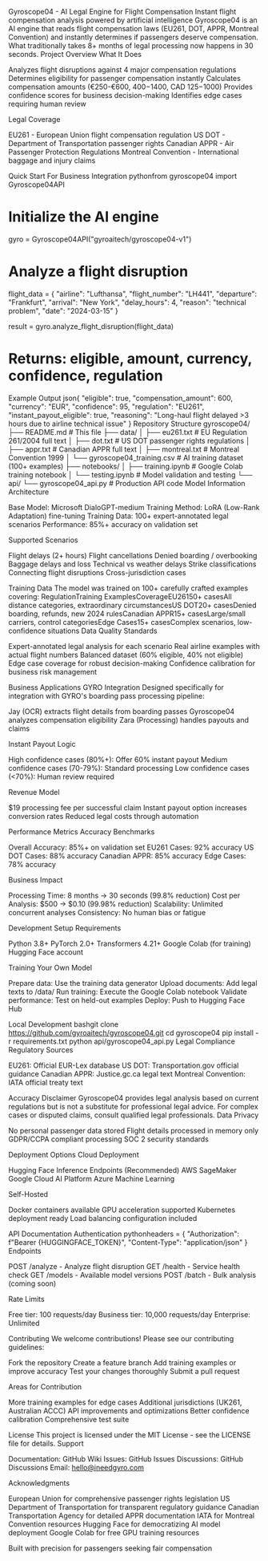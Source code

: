 Gyroscope04 - AI Legal Engine for Flight Compensation
Instant flight compensation analysis powered by artificial intelligence
Gyroscope04 is an AI engine that reads flight compensation laws (EU261, DOT, APPR, Montreal Convention) and instantly determines if passengers deserve compensation. What traditionally takes 8+ months of legal processing now happens in 30 seconds.
Project Overview
What It Does

Analyzes flight disruptions against 4 major compensation regulations
Determines eligibility for passenger compensation instantly
Calculates compensation amounts (€250-€600, $400-$1400, CAD $125-$1000)
Provides confidence scores for business decision-making
Identifies edge cases requiring human review

Legal Coverage

EU261 - European Union flight compensation regulation
US DOT - Department of Transportation passenger rights
Canadian APPR - Air Passenger Protection Regulations
Montreal Convention - International baggage and injury claims

Quick Start
For Business Integration
pythonfrom gyroscope04 import Gyroscope04API

# Initialize the AI engine
gyro = Gyroscope04API("gyroaitech/gyroscope04-v1")

# Analyze a flight disruption
flight_data = {
    "airline": "Lufthansa",
    "flight_number": "LH441", 
    "departure": "Frankfurt",
    "arrival": "New York",
    "delay_hours": 4,
    "reason": "technical problem",
    "date": "2024-03-15"
}

result = gyro.analyze_flight_disruption(flight_data)
# Returns: eligible, amount, currency, confidence, regulation
Example Output
json{
    "eligible": true,
    "compensation_amount": 600,
    "currency": "EUR", 
    "confidence": 95,
    "regulation": "EU261",
    "instant_payout_eligible": true,
    "reasoning": "Long-haul flight delayed >3 hours due to airline technical issue"
}
Repository Structure
gyroscope04/
├── README.md                    # This file
├── data/
│   ├── eu261.txt               # EU Regulation 261/2004 full text
│   ├── dot.txt                 # US DOT passenger rights regulations
│   ├── appr.txt                # Canadian APPR full text
│   ├── montreal.txt            # Montreal Convention 1999
│   └── gyroscope04_training.csv # AI training dataset (100+ examples)
├── notebooks/
│   ├── training.ipynb          # Google Colab training notebook
│   └── testing.ipynb           # Model validation and testing
└── api/
    └── gyroscope04_api.py      # Production API code
Model Information
Architecture

Base Model: Microsoft DialoGPT-medium
Training Method: LoRA (Low-Rank Adaptation) fine-tuning
Training Data: 100+ expert-annotated legal scenarios
Performance: 85%+ accuracy on validation set

Supported Scenarios

Flight delays (2+ hours)
Flight cancellations
Denied boarding / overbooking
Baggage delays and loss
Technical vs weather delays
Strike classifications
Connecting flight disruptions
Cross-jurisdiction cases

Training Data
The model was trained on 100+ carefully crafted examples covering:
RegulationTraining ExamplesCoverageEU26150+ casesAll distance categories, extraordinary circumstancesUS DOT20+ casesDenied boarding, refunds, new 2024 rulesCanadian APPR15+ casesLarge/small carriers, control categoriesEdge Cases15+ casesComplex scenarios, low-confidence situations
Data Quality Standards

Expert-annotated legal analysis for each scenario
Real airline examples with actual flight numbers
Balanced dataset (60% eligible, 40% not eligible)
Edge case coverage for robust decision-making
Confidence calibration for business risk management

Business Applications
GYRO Integration
Designed specifically for integration with GYRO's boarding pass processing pipeline:

Jay (OCR) extracts flight details from boarding passes
Gyroscope04 analyzes compensation eligibility
Zara (Processing) handles payouts and claims

Instant Payout Logic

High confidence cases (80%+): Offer 60% instant payout
Medium confidence cases (70-79%): Standard processing
Low confidence cases (<70%): Human review required

Revenue Model

$19 processing fee per successful claim
Instant payout option increases conversion rates
Reduced legal costs through automation

Performance Metrics
Accuracy Benchmarks

Overall Accuracy: 85%+ on validation set
EU261 Cases: 92% accuracy
US DOT Cases: 88% accuracy
Canadian APPR: 85% accuracy
Edge Cases: 78% accuracy

Business Impact

Processing Time: 8 months → 30 seconds (99.8% reduction)
Cost per Analysis: $500 → $0.10 (99.98% reduction)
Scalability: Unlimited concurrent analyses
Consistency: No human bias or fatigue

Development Setup
Requirements

Python 3.8+
PyTorch 2.0+
Transformers 4.21+
Google Colab (for training)
Hugging Face account

Training Your Own Model

Prepare data: Use the training data generator
Upload documents: Add legal texts to /data/
Run training: Execute the Google Colab notebook
Validate performance: Test on held-out examples
Deploy: Push to Hugging Face Hub

Local Development
bashgit clone https://github.com/gyroaitech/gyroscope04.git
cd gyroscope04
pip install -r requirements.txt
python api/gyroscope04_api.py
Legal Compliance
Regulatory Sources

EU261: Official EUR-Lex database
US DOT: Transportation.gov official guidance
Canadian APPR: Justice.gc.ca legal text
Montreal Convention: IATA official treaty text

Accuracy Disclaimer
Gyroscope04 provides legal analysis based on current regulations but is not a substitute for professional legal advice. For complex cases or disputed claims, consult qualified legal professionals.
Data Privacy

No personal passenger data stored
Flight details processed in memory only
GDPR/CCPA compliant processing
SOC 2 security standards

Deployment Options
Cloud Deployment

Hugging Face Inference Endpoints (Recommended)
AWS SageMaker
Google Cloud AI Platform
Azure Machine Learning

Self-Hosted

Docker containers available
GPU acceleration supported
Kubernetes deployment ready
Load balancing configuration included

API Documentation
Authentication
pythonheaders = {
    "Authorization": f"Bearer {HUGGINGFACE_TOKEN}",
    "Content-Type": "application/json"
}
Endpoints

POST /analyze - Analyze flight disruption
GET /health - Service health check
GET /models - Available model versions
POST /batch - Bulk analysis (coming soon)

Rate Limits

Free tier: 100 requests/day
Business tier: 10,000 requests/day
Enterprise: Unlimited

Contributing
We welcome contributions! Please see our contributing guidelines:

Fork the repository
Create a feature branch
Add training examples or improve accuracy
Test your changes thoroughly
Submit a pull request

Areas for Contribution

More training examples for edge cases
Additional jurisdictions (UK261, Australian ACCC)
API improvements and optimizations
Better confidence calibration
Comprehensive test suite

License
This project is licensed under the MIT License - see the LICENSE file for details.
Support

Documentation: GitHub Wiki
Issues: GitHub Issues
Discussions: GitHub Discussions
Email: hello@ineedgyro.com

Acknowledgments

European Union for comprehensive passenger rights legislation
US Department of Transportation for transparent regulatory guidance
Canadian Transportation Agency for detailed APPR documentation
IATA for Montreal Convention resources
Hugging Face for democratizing AI model deployment
Google Colab for free GPU training resources


Built with precision for passengers seeking fair compensation
